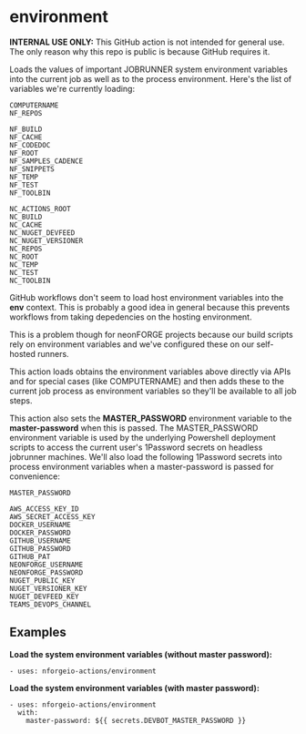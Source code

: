 # environment

**INTERNAL USE ONLY:** This GitHub action is not intended for general use.  The only reason why this repo is public is because GitHub requires it.

Loads the values of important JOBRUNNER system environment variables into the
current job as well as to the process environment.  Here's the list of variables
we're currently loading:
```
COMPUTERNAME
NF_REPOS

NF_BUILD
NF_CACHE
NF_CODEDOC
NF_ROOT
NF_SAMPLES_CADENCE
NF_SNIPPETS
NF_TEMP
NF_TEST
NF_TOOLBIN

NC_ACTIONS_ROOT
NC_BUILD
NC_CACHE
NC_NUGET_DEVFEED
NC_NUGET_VERSIONER
NC_REPOS
NC_ROOT
NC_TEMP
NC_TEST
NC_TOOLBIN
```
GitHub workflows don't seem to load host environment variables into the **env**
context.  This is probably a good idea in general because this prevents workflows
from taking depedencies on the hosting environment.

This is a problem though for neonFORGE projects because our build scripts rely
on environment variables and we've configured these on our self-hosted runners.

This action loads obtains the environment variables above directly via APIs and
for special cases (like COMPUTERNAME) and then adds these to the current job process
as environment variables so they'll be available to all job steps.

This action also sets the **MASTER_PASSWORD** environment variable to the 
**master-password** when this is passed.  The MASTER_PASSWORD environment 
variable is used by the underlying Powershell deployment scripts to access the
current user's 1Password secrets on headless jobrunner machines.  We'll
also load the following 1Password secrets into process environment variables
when a master-password is passed for convenience:
```
MASTER_PASSWORD

AWS_ACCESS_KEY_ID
AWS_SECRET_ACCESS_KEY
DOCKER_USERNAME
DOCKER_PASSWORD
GITHUB_USERNAME
GITHUB_PASSWORD
GITHUB_PAT
NEONFORGE_USERNAME
NEONFORGE_PASSWORD
NUGET_PUBLIC_KEY
NUGET_VERSIONER_KEY
NUGET_DEVFEED_KEY
TEAMS_DEVOPS_CHANNEL
```

## Examples

**Load the system environment variables (without master password):**
```
- uses: nforgeio-actions/environment
```


**Load the system environment variables (with master password):**
```
- uses: nforgeio-actions/environment
  with:
    master-password: ${{ secrets.DEVBOT_MASTER_PASSWORD }}
```
